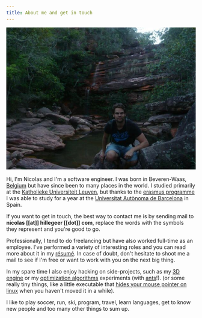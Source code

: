 ```yaml
---
title: About me and get in touch
---
```


![A picture of me taken in Lençóis, Bahia, Brasil](/images/bahia-lencois-small.jpg)

Hi, I'm Nicolas and I'm a software engineer. I was born in
Beveren-Waas, [Belgium](https://en.wikipedia.org/wiki/Belgium) but
have since been to many places in the world. I studied primarily
at the [Katholieke Universiteit Leuven](http://en.wikipedia.org/wiki/Katholieke_Universiteit_Leuven),
but thanks to the [erasmus programme](https://en.wikipedia.org/wiki/Erasmus_Programme) I was able
to study for a year at the [Universitat Autònoma de Barcelona](http://en.wikipedia.org/wiki/Autonomous_University_of_Barcelona)
in Spain.

If you want to get in touch, the best way to contact me is by sending
mail to **nicolas [[at]] hillegeer [[dot]] com**, replace the words with
the symbols they represent and you're good to go.

Professionally, I tend to do freelancing but have also worked full-time as an employee.
I've performed a variety of interesting roles and you can read more about it in my
[résumé](/cv-alt/cv.pdf). In case of doubt, don't hesitate to shoot me a mail to see
if I'm free or want to work with you on the next big thing.

In my spare time I also enjoy hacking on side-projects, such as my [3D engine](https://github.com/warfare/prototype) or
my [optimization algorithms](https://github.com/Aktau/Scalaga) experiments (with [ants](https://github.com/Aktau/Scalants)!).
(or some really tiny things, like a little executable that [hides your mouse pointer on linux](https://github.com/Aktau/hhpc) when you haven't moved it
in a while).

I like to play soccer, run, ski, program, travel,
learn languages, get to know new people and too many
other things to sum up.